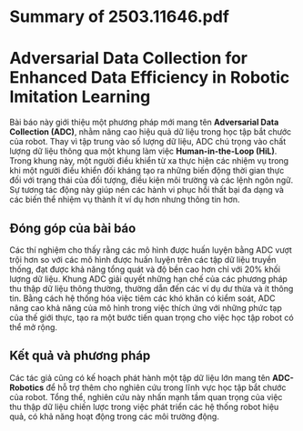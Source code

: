 # Summary of 2503.11646.pdf

# Adversarial Data Collection for Enhanced Data Efficiency in Robotic Imitation Learning

Bài báo này giới thiệu một phương pháp mới mang tên **Adversarial Data Collection (ADC)**, nhằm nâng cao hiệu quả dữ liệu trong học tập bắt chước của robot. Thay vì tập trung vào số lượng dữ liệu, ADC chú trọng vào chất lượng dữ liệu thông qua một khung làm việc **Human-in-the-Loop (HiL)**. Trong khung này, một người điều khiển từ xa thực hiện các nhiệm vụ trong khi một người điều khiển đối kháng tạo ra những biến động thời gian thực đối với trạng thái của đối tượng, điều kiện môi trường và các lệnh ngôn ngữ. Sự tương tác động này giúp nén các hành vi phục hồi thất bại đa dạng và các biến thể nhiệm vụ thành ít ví dụ hơn nhưng thông tin hơn.

## Đóng góp của bài báo

Các thí nghiệm cho thấy rằng các mô hình được huấn luyện bằng ADC vượt trội hơn so với các mô hình được huấn luyện trên các tập dữ liệu truyền thống, đạt được khả năng tổng quát và độ bền cao hơn chỉ với 20% khối lượng dữ liệu. Khung ADC giải quyết những hạn chế của các phương pháp thu thập dữ liệu thông thường, thường dẫn đến các ví dụ dư thừa và ít thông tin. Bằng cách hệ thống hóa việc tiêm các khó khăn có kiểm soát, ADC nâng cao khả năng của mô hình trong việc thích ứng với những phức tạp của thế giới thực, tạo ra một bước tiến quan trọng cho việc học tập robot có thể mở rộng.

## Kết quả và phương pháp

Các tác giả cũng có kế hoạch phát hành một tập dữ liệu lớn mang tên **ADC-Robotics** để hỗ trợ thêm cho nghiên cứu trong lĩnh vực học tập bắt chước của robot. Tổng thể, nghiên cứu này nhấn mạnh tầm quan trọng của việc thu thập dữ liệu chiến lược trong việc phát triển các hệ thống robot hiệu quả, có khả năng hoạt động trong các môi trường động.
